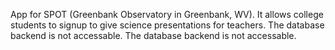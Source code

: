 App for SPOT (Greenbank Observatory in Greenbank, WV). It allows college students to signup to give science presentations for teachers. The database backend is not accessable. The database backend is not accessable.
